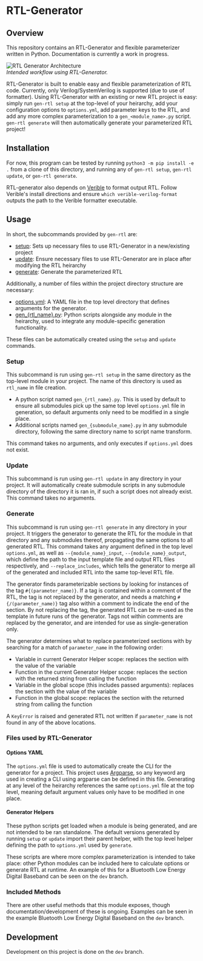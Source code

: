 # RTL-Generator

## Overview

This repository contains an RTL-Generator and flexible parameterizer written in Python. Documentation is currently a work in progress.

![RTL Generator Architecture](docs/architecture.svg)  
*Intended workflow using RTL-Generator.*

RTL-Generator is built to enable easy and flexible parameterization of RTL code. Currently, only Verilog/SystemVerilog is supported (due to use of formatter). Using RTL-Generator with an existing or new RTL project is easy: simply run `gen-rtl setup` at the top-level of your heirarchy, add your configuration options to `options.yml`, add parameter keys to the RTL, and add any more complex parameterization to a `gen_<module_name>.py` script. `gen-rtl generate` will then automatically generate your parameterized RTL project!

## Installation

For now, this program can be tested by running `python3 -m pip install -e .` from a clone of this directory, and running any of `gen-rtl setup`, `gen-rtl update`, or `gen-rtl generate`.

RTL-generator also depends on [Verible](https://github.com/chipsalliance/verible) to format output RTL. Follow Verible's install directions and ensure `which verible-verilog-format` outputs the path to the Verible formatter executable.

## Usage

In short, the subcommands provided by `gen-rtl` are:

- [setup](#setup): Sets up necessary files to use RTL-Generator in a new/existing project
- [update](#update): Ensure necessary files to use RTL-Generator are in place after modifying the RTL heirarchy
- [generate](#generate): Generate the parameterized RTL

Additionally, a number of files within the project directory structure are necessary:

- [options.yml](#options-yaml): A YAML file in the top level directory that defines arguments for the generator.
- [gen_{rtl_name}.py](#generator-helpers): Python scripts alongside any module in the heirarchy, used to integrate any module-specific generation functionality.

These files can be automatically created using the `setup` and `update` commands.

### Setup

This subcommand is run using `gen-rtl setup` in the same directory as the top-level module in your project. The name of this directory is used as `rtl_name` in file creation. 

- A python script named `gen_{rtl_name}.py`. This is used by default to ensure all submodules pick up the same top level `options.yml` file in generation, so default arguments only need to be modified in a single place.
- Additional scripts named `gen_{submodule_name}.py` in any submodule directory, following the same directory name to script name transform.

This command takes no arguments, and only executes if `options.yml` does not exist.

### Update

This subcommand is run using `gen-rtl update` in any directory in your project. It will automatically create submodule scripts in any submodule directory of the directory it is ran in, if such a script does not already exist. This command takes no arguments.

### Generate

This subcommand is run using `gen-rtl generate` in any directory in your project. It triggers the generator to generate the RTL for the module in that directory and any submodules thereof, propagating the same options to all generated RTL. This command takes any argument defined in the top level `options.yml`, as well as `--{module_name}_input`, `--{module_name}_output`, which define the path to the input template file and output RTL files respectively, and `--replace_includes`, which tells the generator to merge all of the generated and included RTL into the same top-level RTL file.

The generator finds parameterizable sections by looking for instances of the tag `#{(parameter_name)}`. If a tag is contained within a comment of the RTL, the tag is not replaced by the generator, and needs a matching `#{/(parameter_name)}` tag also within a comment to indicate the end of the section. By not replacing the tag, the generated RTL can be re-used as the template in future runs of the generator. Tags not within comments are replaced by the generator, and are intended for use as single-generation only.

The generator determines what to replace parameterized sections with by searching for a match of `parameter_name` in the following order:

- Variable in current Generator Helper scope: replaces the section with the value of the variable
- Function in the current Generator Helper scope: replaces the section with the returned string from calling the function
- Variable in the global scope (this includes passed arguments): replaces the section with the value of the variable
- Function in the global scope: replaces the section with the returned string from calling the function

A `KeyError` is raised and generated RTL not written if `parameter_name` is not found in any of the above locations.

### Files used by RTL-Generator

#### Options YAML

The `options.yml` file is used to automatically create the CLI for the generator for a project. This project uses [Argparse](https://docs.python.org/3/library/argparse.html), so any keyword arg used in creating a CLI using argparse can be defined in this file. Generating at any level of the heirarchy references the same `options.yml` file at the top level, meaning default argument values only have to be modified in one place.

#### Generator Helpers

These python scripts get loaded when a module is being generated, and are not intended to be ran standalone. The default versions generated by running `setup` or `update` import their parent helper, with the top level helper defining the path to `options.yml` used by `generate`.

These scripts are where more complex parameterization is intended to take place: other Python modules can be included here to calculate options or generate RTL at runtime. An example of this for a Bluetooth Low Energy Digital Baseband can be seen on the `dev` branch.

### Included Methods

There are other useful methods that this module exposes, though documentation/development of these is ongoing. Examples can be seen in the example Bluetooth Low Energy Digital Baseband on the `dev` branch.

## Development

Development on this project is done on the `dev` branch.

<!--
## Attribution and Related Publications:

Please cite RTL-Generator by the following publication:

```
@article{rtl-generator,
  author={Hippe, Brandon P. and Burnett, David C.},
  journal={WOVEN '25},
  title={A Python-based RTL Generator Demonstrated on a Low-IF 2-FSK Wireless Communication System},
  year={2025},
  pages={1-3},
}
```
-->
